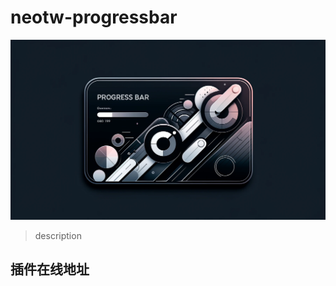 # neotw-progressbar

<img src="./img/progressbar.webp" class="rounded-md mt-2" alt=""/>

> description

## 插件在线地址

<TwPlugin name="neotw-progressbar" />
